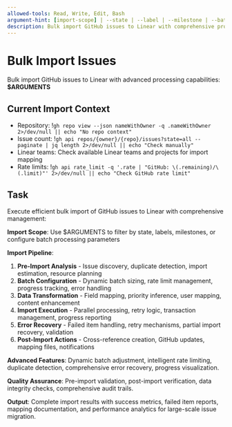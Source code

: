 ```yaml
---
allowed-tools: Read, Write, Edit, Bash
argument-hint: [import-scope] | --state | --label | --milestone | --batch-size
description: Bulk import GitHub issues to Linear with comprehensive progress tracking and error handling
---
```


# Bulk Import Issues

Bulk import GitHub issues to Linear with advanced processing capabilities: **$ARGUMENTS**

## Current Import Context

- Repository: !`gh repo view --json nameWithOwner -q .nameWithOwner 2>/dev/null || echo "No repo context"`
- Issue count: !`gh api repos/{owner}/{repo}/issues?state=all --paginate | jq length 2>/dev/null || echo "Check manually"`
- Linear teams: Check available Linear teams and projects for import mapping
- Rate limits: !`gh api rate_limit -q '.rate | "GitHub: \(.remaining)/\(.limit)"' 2>/dev/null || echo "Check GitHub rate limit"`

## Task

Execute efficient bulk import of GitHub issues to Linear with comprehensive management:

**Import Scope**: Use $ARGUMENTS to filter by state, labels, milestones, or configure batch processing parameters

**Import Pipeline**:
1. **Pre-Import Analysis** - Issue discovery, duplicate detection, import estimation, resource planning
2. **Batch Configuration** - Dynamic batch sizing, rate limit management, progress tracking, error handling
3. **Data Transformation** - Field mapping, priority inference, user mapping, content enhancement
4. **Import Execution** - Parallel processing, retry logic, transaction management, progress reporting
5. **Error Recovery** - Failed item handling, retry mechanisms, partial import recovery, validation
6. **Post-Import Actions** - Cross-reference creation, GitHub updates, mapping files, notifications

**Advanced Features**: Dynamic batch adjustment, intelligent rate limiting, duplicate detection, comprehensive error recovery, progress visualization.

**Quality Assurance**: Pre-import validation, post-import verification, data integrity checks, comprehensive audit trails.

**Output**: Complete import results with success metrics, failed item reports, mapping documentation, and performance analytics for large-scale issue migration.